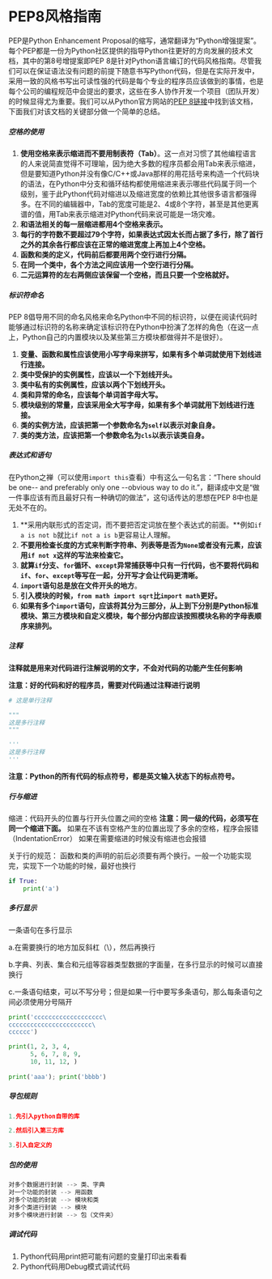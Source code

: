 # PEP8风格指南

PEP是Python Enhancement Proposal的缩写，通常翻译为“Python增强提案”。每个PEP都是一份为Python社区提供的指导Python往更好的方向发展的技术文档，其中的第8号增提案即PEP 8是针对Python语言编订的代码风格指南。尽管我们可以在保证语法没有问题的前提下随意书写Python代码，但是在实际开发中，采用一致的风格书写出可读性强的代码是每个专业的程序员应该做到的事情，也是每个公司的编程规范中会提出的要求，这些在多人协作开发一个项目（团队开发）的时候显得尤为重要。我们可以从Python官方网站的[PEP 8链接](https://www.python.org/dev/peps/pep-0008/)中找到该文档，下面我们对该文档的关键部分做一个简单的总结。

##### 空格的使用

1. **使用空格来表示缩进而不要用制表符（Tab）**。这一点对习惯了其他编程语言的人来说简直觉得不可理喻，因为绝大多数的程序员都会用Tab来表示缩进，但是要知道Python并没有像C/C++或Java那样的用花括号来构造一个代码块的语法，在Python中分支和循环结构都使用缩进来表示哪些代码属于同一个级别，鉴于此Python代码对缩进以及缩进宽度的依赖比其他很多语言都强得多。在不同的编辑器中，Tab的宽度可能是2、4或8个字符，甚至是其他更离谱的值，用Tab来表示缩进对Python代码来说可能是一场灾难。
2. **和语法相关的每一层缩进都用4个空格来表示。**
3. **每行的字符数不要超过79个字符，如果表达式因太长而占据了多行，除了首行之外的其余各行都应该在正常的缩进宽度上再加上4个空格。**
4. **函数和类的定义，代码前后都要用两个空行进行分隔。**
5. **在同一个类中，各个方法之间应该用一个空行进行分隔。**
6. **二元运算符的左右两侧应该保留一个空格，而且只要一个空格就好。**

##### 标识符命名

PEP 8倡导用不同的命名风格来命名Python中不同的标识符，以便在阅读代码时能够通过标识符的名称来确定该标识符在Python中扮演了怎样的角色（在这一点上，Python自己的内置模块以及某些第三方模块都做得并不是很好）。

1. **变量、函数和属性应该使用小写字母来拼写，如果有多个单词就使用下划线进行连接。**
2. **类中受保护的实例属性，应该以一个下划线开头。**
3. **类中私有的实例属性，应该以两个下划线开头。**
4. **类和异常的命名，应该每个单词首字母大写。**
5. **模块级别的常量，应该采用全大写字母，如果有多个单词就用下划线进行连接。**
6. **类的实例方法，应该把第一个参数命名为`self`以表示对象自身。**
7. **类的类方法，应该把第一个参数命名为`cls`以表示该类自身。**

##### 表达式和语句

在Python之禅（可以使用`import this`查看）中有这么一句名言：“There should be one-- and preferably only one --obvious way to do it.”，翻译成中文是“做一件事应该有而且最好只有一种确切的做法”，这句话传达的思想在PEP 8中也是无处不在的。

1. **采用内联形式的否定词，而不要把否定词放在整个表达式的前面。**例如`if a is not b`就比`if not a is b`更容易让人理解。
2. **不要用检查长度的方式来判断字符串、列表等是否为`None`或者没有元素，应该用`if not x`这样的写法来检查它。**
3. **就算`if`分支、`for`循环、`except`异常捕获等中只有一行代码，也不要将代码和`if`、`for`、`except`等写在一起，分开写才会让代码更清晰。**
4. **`import`语句总是放在文件开头的地方**。
5. **引入模块的时候，`from math import sqrt`比`import math`更好。**
6. **如果有多个`import`语句，应该将其分为三部分，从上到下分别是Python标准模块、第三方模块和自定义模块，每个部分内部应该按照模块名称的字母表顺序来排列。**

##### 注释

**注释就是用来对代码进行注解说明的文字，不会对代码的功能产生任何影响**

**注意：好的代码和好的程序员，需要对代码通过注释进行说明**

```python
# 这是单行注释

"""
这是多行注释
"""

'''
这是多行注释
'''
```

**注意：Python的所有代码的标点符号，都是英文输入状态下的标点符号。**

##### 行与缩进

缩进：代码开头的位置与行开头位置之间的空格
**注意：同一级的代码，必须写在同一个缩进下面。**
如果在不该有空格产生的位置出现了多余的空格，程序会报错（IndentationError）
如果在需要缩进的时候没有缩进也会报错

关于行的规范：
函数和类的声明的前后必须要有两个换行。一般一个功能实现完，实现下一个功能的时候，最好也换行

```python
if True:
    print('a')
```

##### 多行显示

一条语句在多行显示

a.在需要换行的地方加反斜杠（\），然后再换行

b.字典、列表、集合和元组等容器类型数据的字面量，在多行显示的时候可以直接换行

c.一条语句结束，可以不写分号；但是如果一行中要写多条语句，那么每条语句之间必须使用分号隔开

```python
print('ccccccccccccccccccc\
ccccccccccccccccccccccc\
cccccc')

print(1, 2, 3, 4,
      5, 6, 7, 8, 9,
      10, 11, 12, )
      
print('aaa'); print('bbbb')
```

##### 导包规则

```python
1.先引入python自带的库

2.然后引入第三方库

3.引入自定义的
```

##### 包的使用

```python
对多个数据进行封装 --> 类、字典
对一个功能的封装 --> 用函数
对多个功能的封装 --> 模块和类
对多个类进行封装 --> 模块
对多个模块进行封装 --> 包（文件夹）
```

##### 调试代码

1. Python代码用print把可能有问题的变量打印出来看看
2. Python代码用Debug模式调试代码